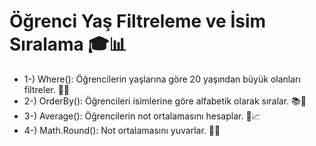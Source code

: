 # Öğrenci Yaş Filtreleme ve İsim Sıralama 🎓📊

* 1-) Where(): Öğrencilerin yaşlarına göre 20 yaşından büyük olanları filtreler. 🧑‍🎓
* 2-) OrderBy(): Öğrencileri isimlerine göre alfabetik olarak sıralar. 📚📝
* 3-) Average(): Öğrencilerin not ortalamasını hesaplar. 🧮📈 
* 4-) Math.Round(): Not ortalamasını yuvarlar. 🔄🎯
